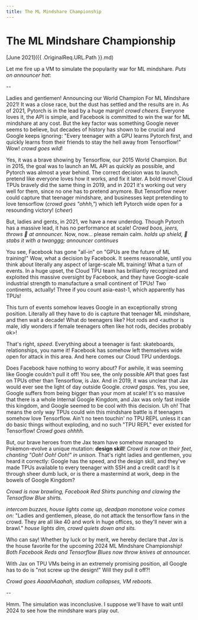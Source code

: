 ```yaml
---
title: The ML Mindshare Championship
---
```


# The ML Mindshare Championship

[June 2021]({{ .OriginalReq.URL.Path }}.md)

Let me fire up a VM to simulate the popularity war for ML mindshare. *Puts on announcer hat*:

--

Ladies and gentlemen! Announcing our World Champion For ML Mindshare 2021! It was a close race, but the dust has settled and the results are in. As of 2021, Pytorch is in the lead by a huge margin! *crowd cheers*. Everyone loves it, the API is simple, and Facebook is committed to win the war for ML mindshare at any cost. But the key factor was something Google never seems to believe, but decades of history has shown to be crucial and Google keeps ignoring: "Every teenager with a GPU learns Pytorch first, and quickly learns from their friends to stay the hell away from Tensorflow!" Wow! *crowd goes wild*!

Yes, it was a brave showing by Tensorflow, our 2015 World Champion. But in 2015, the goal was to launch an ML API as quickly as possible, and Pytorch was almost a year behind. The correct decision was to launch, pretend like everyone loves how it works, and fix it later. A bold move! Cloud TPUs bravely did the same thing in 2019, and in 2021 it's working out very well for them, since no one has to pretend anymore. But Tensorflow never could capture that teenager mindshare, and businesses kept pretending to love tensorflow (*crowd goes "ohhh,"*) which left Pytorch wide open for a resounding victory! (*cheer*)

But, ladies and gents, in 2021, we have a new underdog. Though Pytorch has a massive lead, it has no performance at scale! *Crowd boos, jeers, throws 🍅 at announcer.* Now, now... please remain calm. *holds up shield, 🔪 stabs it with a twanggg; announcer continues*

You see, Facebook has gone "all-in" on "GPUs are the future of ML training!" Wow, what a decision by Facebook. It seems reasonable, until you think about literally any aspect of large-scale ML training! What a turn of events. In a huge upset, the Cloud TPU team has brilliantly recognized and exploited this massive oversight by Facebook, and they have Google-scale industrial strength to manufacture a small continent of TPUs! Two continents, actually! Three if you count asia-east-1, which apparently has TPUs!

This turn of events somehow leaves Google in an exceptionally strong position. Literally all they have to do is capture that teenager ML mindshare, and then wait a decade! What do teenagers like? Hot rods and \<author is male, idly wonders if female teenagers often like hot rods, decides probably ok\>!

That's right, *speed*. Everything about a teenager is fast: skateboards, relationships, you name it! Facebook has somehow left themselves wide open for attack in this area. And here comes our Cloud TPU underdogs.

Does Facebook have nothing to worry about? For awhile, it was seeming like Google couldn't pull it off! You see, the only possible API that goes fast on TPUs other than Tensorflow, is Jax. And in 2019, it was unclear that Jax would ever see the light of day outside Google. *crowd gasps.* Yes, you see, Google suffers from being bigger than your mom at scale! It's so massive that there is a whole Internal Google Kingdom, and Jax was only fast inside this kingdom, and Google seemed to be cool with this decision. Uh oh! That means the only way TPUs could win this mindshare battle is if teenagers somehow love Tensorflow. Ain't no teen touchin' no TPU REPL unless it can do basic things without exploding, and no such "TPU REPL" ever existed for Tensorflow! *Crowd goes ohhhh.*

But, our brave heroes from the Jax team have somehow managed to Pokemon-evolve a unique mutation: **design skill**! *Crowd is now on their feet, chanting "Ooh! Ooh! Ooh!" in unison.* That's right ladies and gentlemen, you heard it correctly: Google has the speed, and the design skill, and they've made TPUs available to every teenager with SSH and a credit card! Is it through sheer dumb luck, or is there a mastermind at work, deep in the bowels of Google Kingdom?

*Crowd is now brawling, Facebook Red Shirts punching and clawing the Tensorflow Blue shirts.*

*intercom buzzes, house lights come up, deadpan monotone voice comes on:* "Ladies and gentlemen, please, do not attack the tensorflow fans in the crowd. They are all like 40 and work in huge offices, so they'll never win a brawl." *house lights dim, crowd quiets down and sits.*

Who can say! Whether by luck or by merit, we hereby declare that *Jax* is the house favorite for the upcoming 2024 ML Mindshare Championship! *Both Facebook Reds and Tensorflow Blues now throw knives at announcer.*

With Jax on TPU VMs being in an extremely promising position, all Google has to do is "not screw up the design!" Will they pull it off?!

*Crowd goes AaaahAaahah, stadium collapses, VM reboots.*

--

Hmm. The simulation was inconclusive. I suppose we'll have to wait until 2024 to see how the mindshare wars play out.

